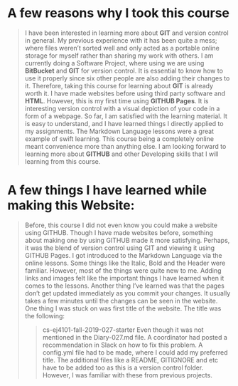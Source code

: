 # A few reasons why I took this course

>I have been interested in learning more about **GIT** and version control in general. My previous experience with it has been quite a mess; where files weren’t sorted well and only acted as a portable online storage for myself rather than sharing my work with others. I am currently doing a Software Project, where using we are using **BitBucket** and **GIT** for version control. It is essential to know how to use it properly since six other people are also adding their changes to it. Therefore, taking this course for learning about **GIT** is already worth it.  I have made websites before using third party software and **HTML**. However, this is my first time using **GITHUB Pages**. It is interesting version control with a visual depiction of your code in a form of a webpage. So far, I am satisfied with the learning material. It is easy to understand, and I have learned things I directly applied to my assignments. The Markdown Language lessons were a great example of swift learning. This course being a completely online meant convenience more than anything else. I am looking forward to learning more about **GITHUB** and other Developing skills that I will learning from this course.

# A few things I have learned while making this Website:

>Before, this course I did not even know you could make a website using GITHUB. Though I have made websites before, something about making one by using GITHUB made it more satisfying. Perhaps, it was the blend of version control using GIT and viewing it using GITHUB Pages. I got introduced to the Markdown Language via the online lessons. Some things like the Italic, Bold and the Header were familiar. However, most of the things were quite new to me. Adding links and images felt like the important things I have learned when it comes to the lessons. Another thing I’ve learned was that the pages don’t get updated immediately as you commit your changes. It usually takes a few minutes until the changes can be seen in the website. One thing I was stuck on was first title of the website. The title was the following:
>
>>cs-ej4101-fall-2019-027-starter
>Even though it was not mentioned in the Diary-027.md file. A coordinator had posted a recommendation in Slack on how to fix this problem. A config.yml file had to be made, where I could add my preferred title. The additional files like a README, GITIGNORE and etc have to be added too as this is a version control folder. However, I was familiar with these from previous projects.
